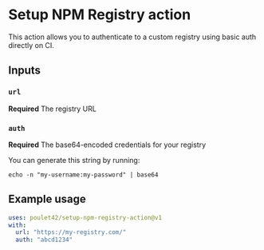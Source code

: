 # Setup NPM Registry action

This action allows you to authenticate to a custom registry using basic auth directly on CI.

## Inputs

### `url`

**Required** The registry URL

### `auth`

**Required** The base64-encoded credentials for your registry

You can generate this string by running:

```
echo -n "my-username:my-password" | base64
```

## Example usage

```yaml
uses: poulet42/setup-npm-registry-action@v1
with:
  url: "https://my-registry.com/"
  auth: "abcd1234"
```
